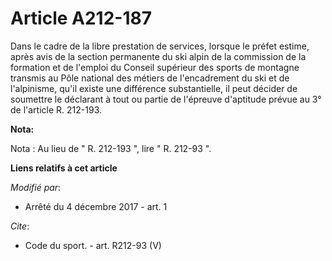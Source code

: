 # Article A212-187

Dans le cadre de la libre prestation de services, lorsque le préfet estime, après avis de la section permanente du ski alpin
de la commission de la formation et de l'emploi du Conseil supérieur des sports de montagne transmis au Pôle national des
métiers de l'encadrement du ski et de l'alpinisme, qu'il existe une différence substantielle, il peut décider de soumettre le
déclarant à tout ou partie de l'épreuve d'aptitude prévue au 3° de l'article R. 212-193.

**Nota:**

Nota : Au lieu de " R. 212-193 ", lire " R. 212-93 ".

**Liens relatifs à cet article**

_Modifié par_:

  - Arrêté du 4 décembre 2017 - art. 1

_Cite_:

  - Code du sport. - art. R212-93 (V)
